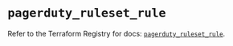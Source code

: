 # `pagerduty_ruleset_rule`

Refer to the Terraform Registry for docs: [`pagerduty_ruleset_rule`](https://registry.terraform.io/providers/pagerduty/pagerduty/3.18.2/docs/resources/ruleset_rule).
